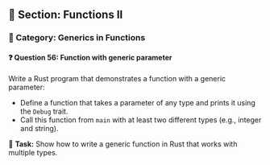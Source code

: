 ## 📘 Section: Functions II  
### 🔹 Category: Generics in Functions  
#### ❓ Question 56: Function with generic parameter

Write a Rust program that demonstrates a function with a generic parameter:

- Define a function that takes a parameter of any type and prints it using the `Debug` trait.
- Call this function from `main` with at least two different types (e.g., integer and string).

🔧 **Task:** Show how to write a generic function in Rust that works with multiple types.
